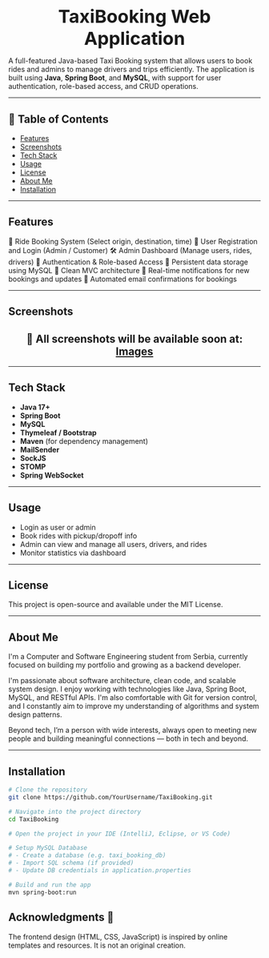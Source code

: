 # <h1 style="font-size: 36px; text-align: center; margin: 0;">TaxiBooking Web Application</h1>

A full-featured Java-based Taxi Booking system that allows users to book rides and admins to manage drivers and trips efficiently. The application is built using **Java**, **Spring Boot**, and **MySQL**, with support for user authentication, role-based access, and CRUD operations.

---

## 📑 Table of Contents

- [Features](#features)  
- [Screenshots](#screenshots)  
- [Tech Stack](#tech-stack)  
- [Usage](#usage)  
- [License](#license)  
- [About Me](#about-me)  
- [Installation](#installation)  

---

## Features

🚖 Ride Booking System (Select origin, destination, time)
👥 User Registration and Login (Admin / Customer)
🛠️ Admin Dashboard (Manage users, rides, drivers)
🔐 Authentication & Role-based Access
💾 Persistent data storage using MySQL
📁 Clean MVC architecture
🔔 Real-time notifications for new bookings and updates
📧 Automated email confirmations for bookings

---

## Screenshots
<h2 align="center">📸 All screenshots will be available soon at: <a href="https://github.com/YourUsername/TaxiBooking/tree/main/images">Images</a></h2>

---

## Tech Stack

- **Java 17+**
- **Spring Boot**
- **MySQL**
- **Thymeleaf / Bootstrap**
- **Maven** (for dependency management)
- **MailSender**
- **SockJS**
- **STOMP**
- **Spring WebSocket** 
---

## Usage

- Login as user or admin
- Book rides with pickup/dropoff info
- Admin can view and manage all users, drivers, and rides
- Monitor statistics via dashboard

---

## License

This project is open-source and available under the MIT License.

---

## About Me

I'm a Computer and Software Engineering student from Serbia, currently focused on building my portfolio and growing as a backend developer.

I'm passionate about software architecture, clean code, and scalable system design. I enjoy working with technologies like Java, Spring Boot, MySQL, and RESTful APIs. I'm also comfortable with Git for version control, and I constantly aim to improve my understanding of algorithms and system design patterns.

Beyond tech, I’m a person with wide interests, always open to meeting new people and building meaningful connections — both in tech and beyond.

---

## Installation

```bash
# Clone the repository
git clone https://github.com/YourUsername/TaxiBooking.git

# Navigate into the project directory
cd TaxiBooking

# Open the project in your IDE (IntelliJ, Eclipse, or VS Code)

# Setup MySQL Database
# - Create a database (e.g. taxi_booking_db)
# - Import SQL schema (if provided)
# - Update DB credentials in application.properties

# Build and run the app
mvn spring-boot:run
```

## Acknowledgments 🙏
The frontend design (HTML, CSS, JavaScript) is inspired by online templates and resources. It is not an original creation.
